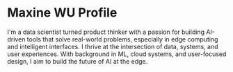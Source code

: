 # Maxine WU Profile

I'm a data scientist turned product thinker with a passion for building AI-driven tools that solve real-world problems, especially in edge computing and intelligent interfaces. I thrive at the intersection of data, systems, and user experiences. With background in ML, cloud systems, and user-focused design, I aim to build the future of AI at the edge.
